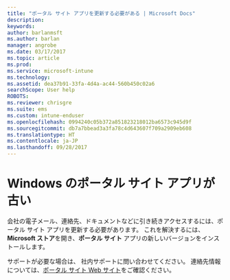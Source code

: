 ```yaml
---
title: "ポータル サイト アプリを更新する必要がある | Microsoft Docs"
description: 
keywords: 
author: barlanmsft
ms.author: barlan
manager: angrobe
ms.date: 03/17/2017
ms.topic: article
ms.prod: 
ms.service: microsoft-intune
ms.technology: 
ms.assetid: dea37b91-33fa-4d4a-ac44-560b450c02a6
searchScope: User help
ROBOTS: 
ms.reviewer: chrisgre
ms.suite: ems
ms.custom: intune-enduser
ms.openlocfilehash: 0994240c05b372a851823218012ba6573c945d9f
ms.sourcegitcommit: db7a7bbead3a3fa78c4d643607f709a2909eb608
ms.translationtype: HT
ms.contentlocale: ja-JP
ms.lasthandoff: 09/28/2017
---
```

# <a name="your-company-portal-app-for-windows-is-out-of-date"></a>Windows のポータル サイト アプリが古い

会社の電子メール、連絡先、ドキュメントなどに引き続きアクセスするには、ポータル サイト アプリを更新する必要があります。 これを解決するには、**Microsoft ストア**を開き、**ポータル サイト** アプリの新しいバージョンをインストールします。

サポートが必要な場合は、 社内サポートに問い合わせてください。 連絡先情報については、[ポータル サイト Web サイト](https://portal.manage.microsoft.com)をご確認ください。

